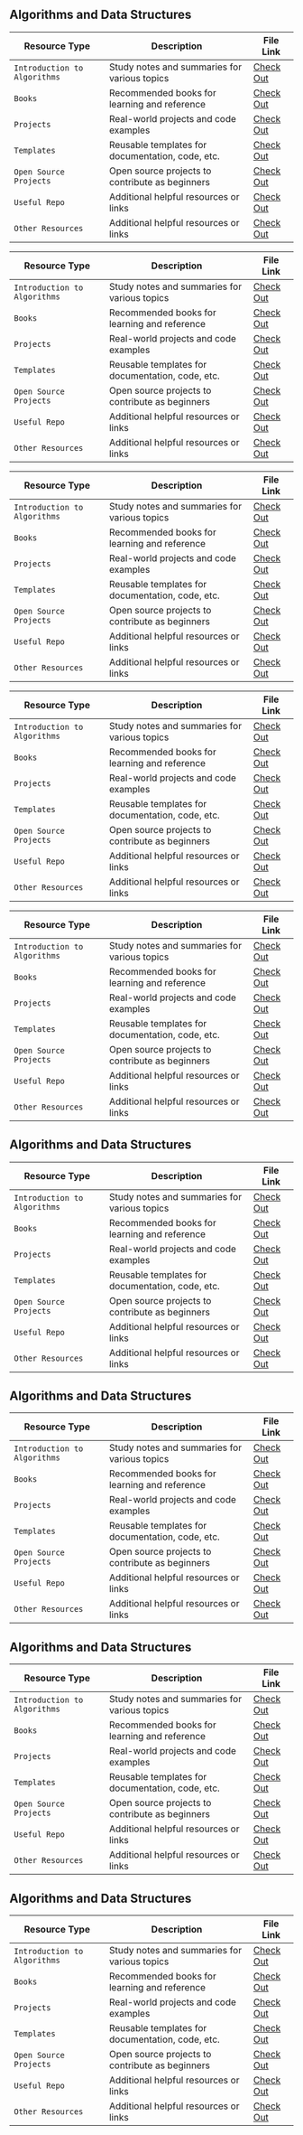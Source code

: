 ## Algorithms and Data Structures
| **Resource Type**       | **Description**                             | **File Link**                    |
|-------------------------|---------------------------------------------|-----------------------------------|
| `Introduction to Algorithms`                 | Study notes and summaries for various topics | [Check Out](https://github.com/iTusharyadav/know-more/blob/main/resources/notes.md)         |
| `Books`                 | Recommended books for learning and reference | [Check Out](books.md)         |
| `Projects`              | Real-world projects and code examples       | [Check Out](projects.md)   |
| `Templates`             | Reusable templates for documentation, code, etc. | [Check Out](templates.md) |
| `Open Source Projects`  | Open source projects to contribute as beginners  | [Check Out](projects.md)   |\
| `Useful Repo`       | Additional helpful resources or links       | [Check Out](resources.md) |
| `Other Resources`       | Additional helpful resources or links       | [Check Out](resources.md) |

| **Resource Type**       | **Description**                             | **File Link**                    |
|-------------------------|---------------------------------------------|-----------------------------------|
| `Introduction to Algorithms`                 | Study notes and summaries for various topics | [Check Out](https://github.com/iTusharyadav/know-more/blob/main/resources/notes.md)         |
| `Books`                 | Recommended books for learning and reference | [Check Out](books.md)         |
| `Projects`              | Real-world projects and code examples       | [Check Out](projects.md)   |
| `Templates`             | Reusable templates for documentation, code, etc. | [Check Out](templates.md) |
| `Open Source Projects`  | Open source projects to contribute as beginners  | [Check Out](projects.md)   |\
| `Useful Repo`       | Additional helpful resources or links       | [Check Out](resources.md) |
| `Other Resources`       | Additional helpful resources or links       | [Check Out](resources.md) |

| **Resource Type**       | **Description**                             | **File Link**                    |
|-------------------------|---------------------------------------------|-----------------------------------|
| `Introduction to Algorithms`                 | Study notes and summaries for various topics | [Check Out](https://github.com/iTusharyadav/know-more/blob/main/resources/notes.md)         |
| `Books`                 | Recommended books for learning and reference | [Check Out](books.md)         |
| `Projects`              | Real-world projects and code examples       | [Check Out](projects.md)   |
| `Templates`             | Reusable templates for documentation, code, etc. | [Check Out](templates.md) |
| `Open Source Projects`  | Open source projects to contribute as beginners  | [Check Out](projects.md)   |\
| `Useful Repo`       | Additional helpful resources or links       | [Check Out](resources.md) |
| `Other Resources`       | Additional helpful resources or links       | [Check Out](resources.md)

| **Resource Type**       | **Description**                             | **File Link**                    |
|-------------------------|---------------------------------------------|-----------------------------------|
| `Introduction to Algorithms`                 | Study notes and summaries for various topics | [Check Out](https://github.com/iTusharyadav/know-more/blob/main/resources/notes.md)         |
| `Books`                 | Recommended books for learning and reference | [Check Out](books.md)         |
| `Projects`              | Real-world projects and code examples       | [Check Out](projects.md)   |
| `Templates`             | Reusable templates for documentation, code, etc. | [Check Out](templates.md) |
| `Open Source Projects`  | Open source projects to contribute as beginners  | [Check Out](projects.md)   |\
| `Useful Repo`       | Additional helpful resources or links       | [Check Out](resources.md) |
| `Other Resources`       | Additional helpful resources or links       | [Check Out](resources.md)


| **Resource Type**       | **Description**                             | **File Link**                    |
|-------------------------|---------------------------------------------|-----------------------------------|
| `Introduction to Algorithms`                 | Study notes and summaries for various topics | [Check Out](https://github.com/iTusharyadav/know-more/blob/main/resources/notes.md)         |
| `Books`                 | Recommended books for learning and reference | [Check Out](books.md)         |
| `Projects`              | Real-world projects and code examples       | [Check Out](projects.md)   |
| `Templates`             | Reusable templates for documentation, code, etc. | [Check Out](templates.md) |
| `Open Source Projects`  | Open source projects to contribute as beginners  | [Check Out](projects.md)   |\
| `Useful Repo`       | Additional helpful resources or links       | [Check Out](resources.md) |
| `Other Resources`       | Additional helpful resources or links       | [Check Out](resources.md)
## Algorithms and Data Structures
| **Resource Type**       | **Description**                             | **File Link**                    |
|-------------------------|---------------------------------------------|-----------------------------------|
| `Introduction to Algorithms`                 | Study notes and summaries for various topics | [Check Out](https://github.com/iTusharyadav/know-more/blob/main/resources/notes.md)         |
| `Books`                 | Recommended books for learning and reference | [Check Out](books.md)         |
| `Projects`              | Real-world projects and code examples       | [Check Out](projects.md)   |
| `Templates`             | Reusable templates for documentation, code, etc. | [Check Out](templates.md) |
| `Open Source Projects`  | Open source projects to contribute as beginners  | [Check Out](projects.md)   |\
| `Useful Repo`       | Additional helpful resources or links       | [Check Out](resources.md) |
| `Other Resources`       | Additional helpful resources or links       | [Check Out](resources.md) |
## Algorithms and Data Structures
| **Resource Type**       | **Description**                             | **File Link**                    |
|-------------------------|---------------------------------------------|-----------------------------------|
| `Introduction to Algorithms`                 | Study notes and summaries for various topics | [Check Out](https://github.com/iTusharyadav/know-more/blob/main/resources/notes.md)         |
| `Books`                 | Recommended books for learning and reference | [Check Out](books.md)         |
| `Projects`              | Real-world projects and code examples       | [Check Out](projects.md)   |
| `Templates`             | Reusable templates for documentation, code, etc. | [Check Out](templates.md) |
| `Open Source Projects`  | Open source projects to contribute as beginners  | [Check Out](projects.md)   |\
| `Useful Repo`       | Additional helpful resources or links       | [Check Out](resources.md) |
| `Other Resources`       | Additional helpful resources or links       | [Check Out](resources.md) |
## Algorithms and Data Structures
| **Resource Type**       | **Description**                             | **File Link**                    |
|-------------------------|---------------------------------------------|-----------------------------------|
| `Introduction to Algorithms`                 | Study notes and summaries for various topics | [Check Out](https://github.com/iTusharyadav/know-more/blob/main/resources/notes.md)         |
| `Books`                 | Recommended books for learning and reference | [Check Out](books.md)         |
| `Projects`              | Real-world projects and code examples       | [Check Out](projects.md)   |
| `Templates`             | Reusable templates for documentation, code, etc. | [Check Out](templates.md) |
| `Open Source Projects`  | Open source projects to contribute as beginners  | [Check Out](projects.md)   |\
| `Useful Repo`       | Additional helpful resources or links       | [Check Out](resources.md) |
| `Other Resources`       | Additional helpful resources or links       | [Check Out](resources.md) |
## Algorithms and Data Structures
| **Resource Type**       | **Description**                             | **File Link**                    |
|-------------------------|---------------------------------------------|-----------------------------------|
| `Introduction to Algorithms`                 | Study notes and summaries for various topics | [Check Out](https://github.com/iTusharyadav/know-more/blob/main/resources/notes.md)         |
| `Books`                 | Recommended books for learning and reference | [Check Out](books.md)         |
| `Projects`              | Real-world projects and code examples       | [Check Out](projects.md)   |
| `Templates`             | Reusable templates for documentation, code, etc. | [Check Out](templates.md) |
| `Open Source Projects`  | Open source projects to contribute as beginners  | [Check Out](projects.md)   |\
| `Useful Repo`       | Additional helpful resources or links       | [Check Out](resources.md) |
| `Other Resources`       | Additional helpful resources or links       | [Check Out](resources.md) |

